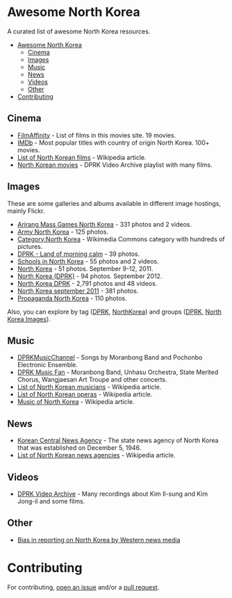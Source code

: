 # Awesome North Korea

A curated list of awesome North Korea resources.

- [Awesome North Korea](#awesome-northkorea)
    - [Cinema](#cinema)
    - [Images](#images)
    - [Music](#music)
    - [News](#news)
    - [Videos](#videos)
    - [Other](#other)
- [Contributing](#contributing)

## Cinema

* [FilmAffinity](http://www.filmaffinity.com/en/advsearch.php?stext=&stype[]=title&country=KP&genre=&fromyear=&toyear=) - List of films in this movies site. 19 movies.
* [IMDb](http://www.imdb.com/search/title?countries=kp&sort=moviemeter,asc) - Most popular titles with country of origin North Korea. 100+ movies.
* [List of North Korean films](https://en.wikipedia.org/wiki/List_of_North_Korean_films) - Wikipedia article.
* [North Korean movies](https://www.youtube.com/playlist?list=PL4D1A9E71A707338B) - DPRK Video Archive playlist with many films.

## Images

These are some galleries and albums available in different image hostings, mainly Flickr.

* [Arirang Mass Games North Korea](https://secure.flickr.com/photos/mytripsmypics/sets/72157628201763951/) - 331 photos and 2 videos.
* [Army North Korea](https://secure.flickr.com/photos/mytripsmypics/sets/72157628202096001/) - 125 photos.
* [Category:North Korea](https://commons.wikimedia.org/wiki/Category:North_Korea) - Wikimedia Commons category with hundreds of pictures.
* [DPRK - Land of morning calm](https://secure.flickr.com/photos/31398230@N05/sets/72157654692246586) - 39 photos.
* [Schools in North Korea](https://secure.flickr.com/photos/mytripsmypics/sets/72157628202062371/) - 55 photos and 2 videos.
* [North Korea](https://secure.flickr.com/photos/samgellman/sets/72157627661307874/) - 51 photos. September 9-12, 2011.
* [North Korea (DPRK)](https://secure.flickr.com/photos/shining75/sets/72157631582514433/) - 94 photos. September 2012.
* [North Korea DPRK](https://secure.flickr.com/photos/mytripsmypics/sets/72157604812751507/) - 2,791 photos and 48 videos.
* [North Korea september 2011](https://secure.flickr.com/photos/mytripsmypics/sets/72157627770809988/) - 381 photos.
* [Propaganda North Korea](https://secure.flickr.com/photos/mytripsmypics/sets/72157628202040649/) - 110 photos.

Also, you can explore by tag ([DPRK](https://secure.flickr.com/photos/tags/dprk/), [NorthKorea](https://secure.flickr.com/photos/tags/northkorea/)) and groups ([DPRK](https://secure.flickr.com/groups/dprk/pool/), [North Korea Images](https://secure.flickr.com/groups/northkorea/pool/)).

## Music

* [DPRKMusicChannel](https://www.youtube.com/channel/UCcHJfWfZb-q7-dE4UvL4Dxw) - Songs by Moranbong Band and Pochonbo Electronic Ensemble.
* [DPRK Music Fan](https://www.youtube.com/channel/UCFPK06UqmJKUHWX86w2p_aQ) - Moranbong Band, Unhasu Orchestra, State Merited Chorus, Wangjaesan Art Troupe and other concerts.
* [List of North Korean musicians](https://en.wikipedia.org/wiki/List_of_North_Korean_musicians) - Wikipedia article.
* [List of North Korean operas](https://en.wikipedia.org/wiki/List_of_North_Korean_operas) - Wikipedia article.
* [Music of North Korea](https://en.wikipedia.org/wiki/Music_of_North_Korea) - Wikipedia article.

## News

* [Korean Central News Agency](http://www.kcna.kp/) - The state news agency of North Korea that was established on December 5, 1946.
* [List of North Korean news agencies](https://en.wikipedia.org/wiki/List_of_North_Korean_news_agencies) - Wikipedia article.

## Videos

* [DPRK Video Archive](https://www.youtube.com/user/tyrlop/videos) - Many recordings about Kim Il-sung and Kim Jong-il and some films.

## Other

* [Bias in reporting on North Korea by Western news media](https://en.wikipedia.org/wiki/Bias_in_reporting_on_North_Korea_by_Western_news_media)

# Contributing

For contributing, [open an issue](https://github.com/emijrp/awesome-northkorea/issues) and/or a [pull request](https://github.com/emijrp/awesome-northkorea/pulls).
